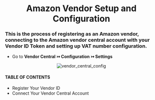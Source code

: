 <h1 align="center"> Amazon Vendor Setup and Configuration </h1>


### This is the process of registering as an Amazon vendor, connecting to the Amazon vendor central account with your Vendor ID Token and setting up VAT number configuration.
<ul>
  <li>Go to <b>Vendor Central ↣ Configuration ↣ Settings</b></li>
</ul>

<div align="center">

![vendor_central_config](images/vendor_central_config.png)
</div>

#### TABLE OF CONTENTS
<ul>
  <li>Register Your Vendor ID</li>
  <li>Connect Your Vendor Central Account</li>
</ul>
